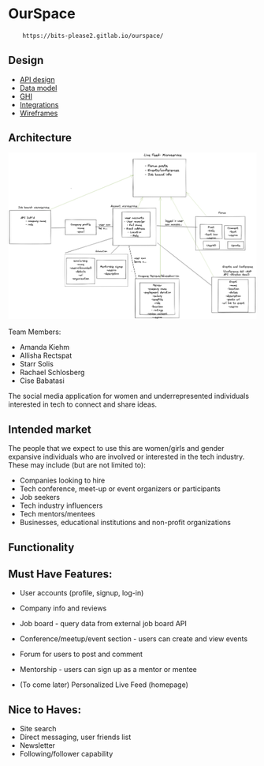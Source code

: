 # OurSpace
```sh
    https://bits-please2.gitlab.io/ourspace/
```
## Design

* [API design](docs/apis.md)
* [Data model](docs/data-model.md)
* [GHI](docs/ghi.md)
* [Integrations](docs/integrations.md)
* [Wireframes](docs/wireframes/OurSpace_Wireframes.png)

## Architecture
![Image](WiTSocial_DDD.png)

Team Members:
* Amanda Kiehm
* Allisha Rectspat
* Starr Solis
* Rachael Schlosberg
* Cise Babatasi

The social media application for women and underrepresented individuals interested in tech to connect and share ideas.

## Intended market

The people that we expect to use this are
women/girls and gender expansive individuals who are involved or interested in the tech industry. 
These may include (but are not limited to):

* Companies looking to hire
* Tech conference, meet-up or event organizers or participants
* Job seekers
* Tech industry influencers
* Tech mentors/mentees
* Businesses, educational institutions and non-profit organizations

## Functionality

## Must Have Features:

* User accounts (profile, signup, log-in)
* Company info and reviews
* Job board - query data from external job board API
* Conference/meetup/event section - users can create and view events
* Forum for users to post and comment
* Mentorship - users can sign up as a mentor or mentee

* (To come later) Personalized Live Feed (homepage) 

## Nice to Haves: 

* Site search
* Direct messaging, user friends list
* Newsletter
* Following/follower capability
